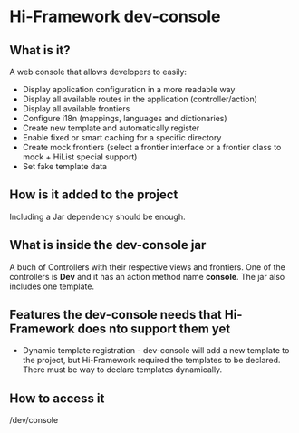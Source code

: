 # Hi-Framework dev-console

## What is it?
A web console that allows developers to easily:
- Display application configuration in a more readable way
- Display all available routes in the application (controller/action)
- Display all available frontiers
- Configure i18n (mappings, languages and dictionaries)
- Create new template and automatically register
- Enable fixed or smart caching for a specific directory
- Create mock frontiers (select a frontier interface or a frontier class to mock + HiList special support)
- Set fake template data

## How is it added to the project
Including a Jar dependency should be enough. 

## What is inside the dev-console jar
A buch of Controllers with their respective views and frontiers. One of the controllers is **Dev** and it has an action method name **console**. The jar also includes one template.

## Features the dev-console needs that Hi-Framework does nto support them yet
* Dynamic template registration - dev-console will add a new template to the project, but Hi-Framework required the templates to be declared. There must be way to declare templates dynamically.

## How to access it
/dev/console
